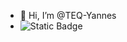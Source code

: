 - 👋 Hi, I’m @TEQ-Yannes
- ![Static Badge](https://img.shields.io/badge/working_as-requirements_engineer-blue)
<!---
TEQ-Yannes/TEQ-Yannes is a ✨ special ✨ repository because its `README.md` (this file) appears on your GitHub profile.
You can click the Preview link to take a look at your changes.
--->
